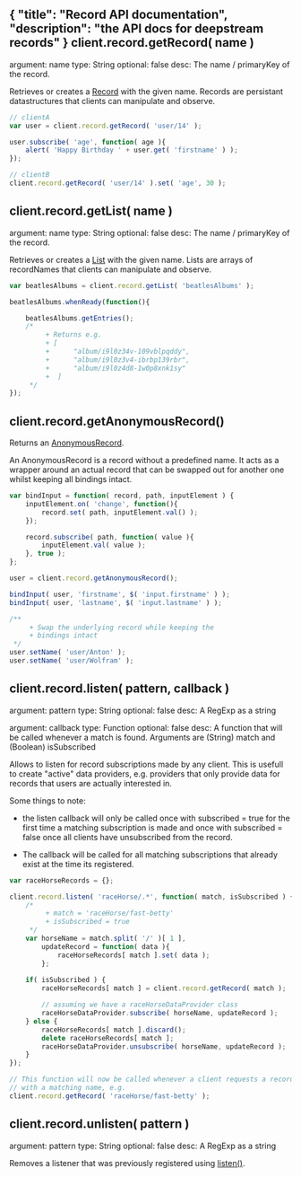 {
	"title": "Record API documentation",
	"description": "the API docs for deepstream records"
}
client.record.getRecord( name )
--------------------------------
argument: name
type: String
optional: false
desc: The name / primaryKey of the record.

Retrieves or creates a [Record](record.html) with the given name. Records are persistant datastructures
that clients can manipulate and observe.

```javascript
// clientA
var user = client.record.getRecord( 'user/14' );

user.subscribe( 'age', function( age ){
	alert( 'Happy Birthday ' + user.get( 'firstname' ) );
});

// clientB
client.record.getRecord( 'user/14' ).set( 'age', 30 );
```

client.record.getList( name )
--------------------------------
argument: name
type: String
optional: false
desc: The name / primaryKey of the record.

Retrieves or creates a [List](list.html) with the given name. Lists are arrays of recordNames that clients
can manipulate and observe.

```javascript
var beatlesAlbums = client.record.getList( 'beatlesAlbums' );

beatlesAlbums.whenReady(function(){

	beatlesAlbums.getEntries();
	/*
		 + Returns e.g.
		 + [
		 +		"album/i9l0z34v-109vblpqddy", 
		 +		"album/i9l0z3v4-ibrbp139rbr", 
		 +		"album/i9l0z4d8-1w0p8xnk1sy" 
		 +	]
	 */
});
```

client.record.getAnonymousRecord()
--------------------------------
Returns an [AnonymousRecord](anonymous_record.html). 

An AnonymousRecord is a record without a predefined name. It
acts as a wrapper around an actual record that can
be swapped out for another one whilst keeping all bindings intact.

```javascript
var bindInput = function( record, path, inputElement ) {
	inputElement.on( 'change', function(){
		record.set( path, inputElement.val() );
	});

	record.subscribe( path, function( value ){
		inputElement.val( value );
	}, true );
};

user = client.record.getAnonymousRecord();

bindInput( user, 'firstname', $( 'input.firstname' ) );
bindInput( user, 'lastname', $( 'input.lastname' ) );

/**
	 + Swap the underlying record while keeping the
	 + bindings intact
 */
user.setName( 'user/Anton' );
user.setName( 'user/Wolfram' );
```


client.record.listen( pattern, callback )
--------------------------------
argument: pattern
type: String
optional: false
desc: A RegExp as a string

argument: callback
type: Function
optional: false
desc: A function that will be called whenever a match is found. Arguments are (String) match and (Boolean) isSubscribed

Allows to listen for record subscriptions made by any client. This
is usefull to create "active" data providers, e.g. providers that only provide
data for records that users are actually interested in.

Some things to note:

* the listen callback will only be called once with subscribed = true for the first time a matching subscription is made and once with subscribed = false once all clients have unsubscribed from the record.

* The callback will be called for all matching subscriptions that already exist at the time its registered.

```javascript
var raceHorseRecords = {};

client.record.listen( 'raceHorse/.*', function( match, isSubscribed ) {
	/*
		 + match = 'raceHorse/fast-betty'
		 + isSubscribed = true
	 */
	var horseName = match.split( '/' )[ 1 ],
		updateRecord = function( data ){
			raceHorseRecords[ match ].set( data );
		};
	
	if( isSubscribed ) {
		raceHorseRecords[ match ] = client.record.getRecord( match );

		// assuming we have a raceHorseDataProvider class
		raceHorseDataProvider.subscribe( horseName, updateRecord );
	} else {
		raceHorseRecords[ match ].discard();
		delete raceHorseRecords[ match ];
		raceHorseDataProvider.unsubscribe( horseName, updateRecord );
	}
});

// This function will now be called whenever a client requests a record
// with a matching name, e.g.
client.record.getRecord( 'raceHorse/fast-betty' );
```

client.record.unlisten( pattern )
--------------------------------
argument: pattern
type: String
optional: false
desc: A RegExp as a string

Removes a listener that was previously registered using <a href="#client.record.listen(pattern,callback)">listen()</a>.

</div>